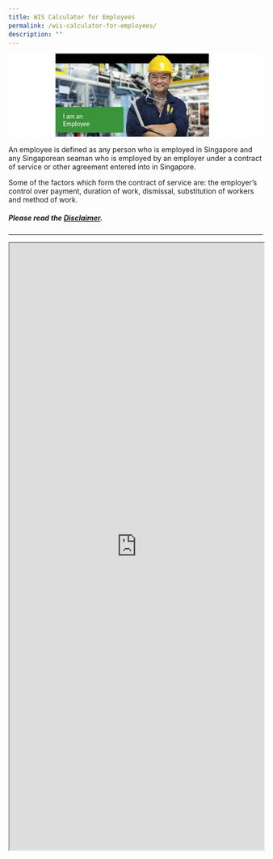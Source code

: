 ```yaml
---
title: WIS Calculator for Employees
permalink: /wis-calculator-for-employees/
description: ""
---
```

![I am an Employee](/images/calculator_ee.png)

An employee is defined as any person who is employed in Singapore and any Singaporean seaman who is employed by an employer under a contract of service or other agreement entered into in Singapore. 

Some of the factors which form the contract of service are: the employer’s control over payment, duration of work, dismissal, substitution of workers and method of work.

##### Please read the [Disclaimer](https://cpf-workfare-staging.netlify.app/wis-calculator-terms-of-use).

---

<iframe src="https://www.checkfirst.gov.sg/c/bee2bc4f-72ba-4fa7-b199-83978bba7017" style="width:100%;height:1200px"></iframe>